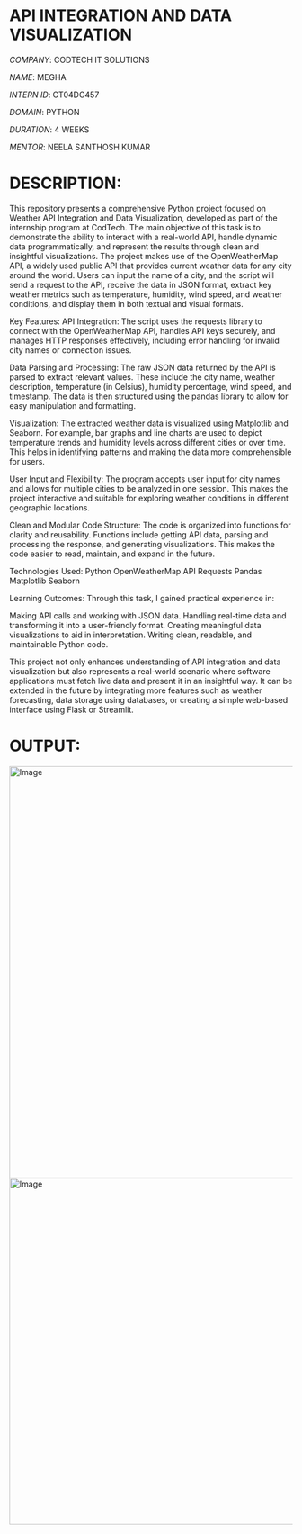 # API INTEGRATION AND DATA VISUALIZATION

*COMPANY*: CODTECH IT SOLUTIONS

*NAME*: MEGHA

*INTERN ID*: CT04DG457

*DOMAIN*: PYTHON

*DURATION*: 4 WEEKS

*MENTOR*: NEELA SANTHOSH KUMAR

# DESCRIPTION:

This repository presents a comprehensive Python project focused on Weather API Integration and Data Visualization, developed as part of the internship program at CodTech. The main objective of this task is to demonstrate the ability to interact with a real-world API, handle dynamic data programmatically, and represent the results through clean and insightful visualizations.
The project makes use of the OpenWeatherMap API, a widely used public API that provides current weather data for any city around the world. Users can input the name of a city, and the script will send a request to the API, receive the data in JSON format, extract key weather metrics such as temperature, humidity, wind speed, and weather conditions, and display them in both textual and visual formats.

Key Features:
API Integration:
The script uses the requests library to connect with the OpenWeatherMap API, handles API keys securely, and manages HTTP responses effectively, including error handling for invalid city names or connection issues.

Data Parsing and Processing:
The raw JSON data returned by the API is parsed to extract relevant values. These include the city name, weather description, temperature (in Celsius), humidity percentage, wind speed, and timestamp. The data is then structured using the pandas library to allow for easy manipulation and formatting.

Visualization:
The extracted weather data is visualized using Matplotlib and Seaborn. For example, bar graphs and line charts are used to depict temperature trends and humidity levels across different cities or over time. This helps in identifying patterns and making the data more comprehensible for users.

User Input and Flexibility:
The program accepts user input for city names and allows for multiple cities to be analyzed in one session. This makes the project interactive and suitable for exploring weather conditions in different geographic locations.

Clean and Modular Code Structure:
The code is organized into functions for clarity and reusability. Functions include getting API data, parsing and processing the response, and generating visualizations. This makes the code easier to read, maintain, and expand in the future.

Technologies Used:
Python
OpenWeatherMap API
Requests
Pandas
Matplotlib
Seaborn

Learning Outcomes:
Through this task, I gained practical experience in:

Making API calls and working with JSON data.
Handling real-time data and transforming it into a user-friendly format.
Creating meaningful data visualizations to aid in interpretation.
Writing clean, readable, and maintainable Python code.

This project not only enhances understanding of API integration and data visualization but also represents a real-world scenario where software applications must fetch live data and present it in an insightful way. It can be extended in the future by integrating more features such as weather forecasting, data storage using databases, or creating a simple web-based interface using Flask or Streamlit.

# OUTPUT:

<img width="1279" height="732" alt="Image" src="https://github.com/user-attachments/assets/bd17ca74-4572-43dc-b3d7-86ac1cea7a37" />

<img width="1266" height="616" alt="Image" src="https://github.com/user-attachments/assets/d8368fe1-f65a-4923-a94b-0c3e32a82297" />
